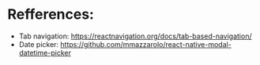 # Refferences:
- Tab navigation: https://reactnavigation.org/docs/tab-based-navigation/
- Date picker: https://github.com/mmazzarolo/react-native-modal-datetime-picker